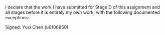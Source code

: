 I declare that the work I have submitted for Stage D of this assignment and all stages before it is entirely my own work, with the following documented exceptions:
 

Signed: Yuxi Chen (u6106850)
